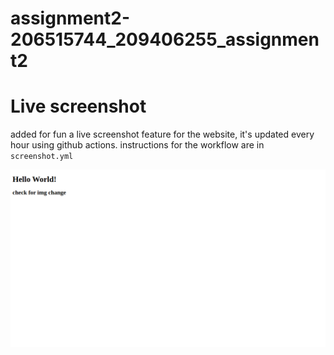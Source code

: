 # assignment2-206515744_209406255_assignment2
# Live screenshot
added for fun a live screenshot feature for the website, it's updated every hour using github actions. instructions for the workflow are in `screenshot.yml` 

![Live Preview](./preview.png)
